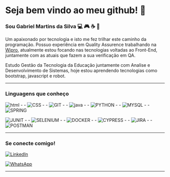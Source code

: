 # Seja bem vindo ao meu github! 👋

### Sou Gabriel Martins da Silva :computer: :video_game: :coffee: :metal:

Um apaixonado por tecnologia e isto me fez trilhar este caminho da programação. Possuo experiência em Quality Assurence trabalhando na [Wipro](https://www.wipro.com/ "Wipro"), atualmente estou focando nas 
tecnologias voltadas ao Front-End, juntamente com as atuais que fazem a sua verificação em QA.

Estudo Gestão da Tecnologia da Educação juntamente com Analise e Desenvolvimento de Sistemas, hoje
estou aprendendo tecnologias como bootstrap, javascript e robot.

---

### Linguagens que conheço




![html](https://img.shields.io/badge/HTML5-E34F26?style=for-the-badge&logo=html5&logoColor=white)   - -  ![CSS](https://img.shields.io/badge/CSS3-1572B6?style=for-the-badge&logo=css3&logoColor=white) - - ![GIT](https://img.shields.io/badge/GIT-E34F26?style=for-the-badge&logo=git&logoColor=white) - - ![java](https://img.shields.io/badge/Java-ED8B00?style=for-the-badge&logo=java&logoColor=white) - - ![PYTHON](https://img.shields.io/badge/Python-1572B6?style=for-the-badge&logo=python&logoColor=black) - - ![MYSQL](https://img.shields.io/badge/MySQL-005C84?style=for-the-badge&logo=mysql&logoColor=white) - - ![SPRING](https://img.shields.io/badge/Spring-6DB33F?style=for-the-badge&logo=spring&logoColor=white)

![JUNIT](https://img.shields.io/badge/Junit5-25A162?style=for-the-badge&logo=junit5&logoColor=white) - - ![SELENIUM](https://img.shields.io/badge/Selenium-43B02A?style=for-the-badge&logo=Selenium&logoColor=white) - - ![DOCKER](https://img.shields.io/badge/Docker-2CA5E0?style=for-the-badge&logo=docker&logoColor=white) - - ![CYPRESS](https://img.shields.io/badge/Cypress-1702C?style=for-the-badge&logo=cypress&logoColor=white) - - ![JIRA](https://img.shields.io/badge/Jira-FF6900?style=for-the-badge&logo=Jira&logoColor=white) - - ![POSTMAN](https://img.shields.io/badge/Postman-FF6C37?style=for-the-badge&logo=Postman&logoColor=white)

---
### Se conecte comigo!

[![LinkedIn](https://img.shields.io/badge/linkedin-%230077B5.svg?style=for-the-badge&logo=linkedin&logoColor=white)](https://www.linkedin.com/in/gabrielmartinsdasilva "![LinkedIn](https://img.shields.io/badge/linkedin-%230077B5.svg?style=for-the-badge&logo=linkedin&logoColor=white)")


[![WhatsApp](https://img.shields.io/badge/WhatsApp-25D366?style=for-the-badge&logo=whatsapp&logoColor=white)](https://api.whatsapp.com/send?phone=48991869761&text=sua%20mensagem "![WhatsApp](https://img.shields.io/badge/WhatsApp-25D366?style=for-the-badge&logo=whatsapp&logoColor=white)")

---

